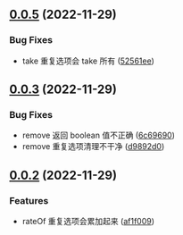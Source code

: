 ## [0.0.5](https://github.com/js-tool-pack/random-picker/compare/v0.0.3...v0.0.5) (2022-11-29)

### Bug Fixes

- take 重复选项会 take 所有 ([52561ee](https://github.com/js-tool-pack/random-picker/commit/52561ee6d4a0abb8521a81b6b8f70b5b92431765))

## [0.0.3](https://github.com/js-tool-pack/random-picker/compare/v0.0.2...v0.0.3) (2022-11-29)

### Bug Fixes

- remove 返回 boolean 值不正确 ([6c69690](https://github.com/js-tool-pack/random-picker/commit/6c69690102281e7b9ab5de9ca60fd03729664f9c))
- remove 重复选项清理不干净 ([d9892d0](https://github.com/js-tool-pack/random-picker/commit/d9892d0c64cfce9f158d34245d6bd9c86737d477))

## [0.0.2](https://github.com/js-tool-pack/random-picker/compare/v0.0.1...v0.0.2) (2022-11-29)

### Features

- rateOf 重复选项会累加起来 ([af1f009](https://github.com/js-tool-pack/random-picker/commit/af1f00902988f82ee3e69ed417bcb7f91ab53eb2))
